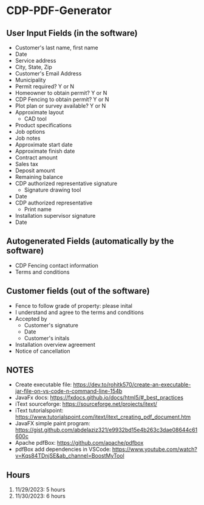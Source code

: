 # CDP-PDF-Generator

## User Input Fields (in the software)
* Customer's last name, first name
* Date
* Service address
* City, State, Zip
* Customer's Email Address
* Municipality
* Permit required? Y or N
* Homeowner to obtain permit? Y or N
* CDP Fencing to obtain permit? Y or N
* Plot plan or survey available? Y or N
* Approximate layout
  * CAD tool
* Product specifications
* Job options
* Job notes
* Approximate start date
* Approximate finish date
* Contract amount
* Sales tax
* Deposit amount
* Remaining balance
* CDP authorized representative signature
  * Signature drawing tool
* Date
* CDP authorized representative
  * Print name
* Installation supervisor signature 
* Date

## Autogenerated Fields (automatically by the software)
* CDP Fencing contact information
* Terms and conditions

## Customer fields (out of the software)
* Fence to follow grade of property: please inital
* I understand and agree to the terms and conditions
* Accepted by
  * Customer's signature
  * Date
  * Customer's initals
* Installation overview agreement
* Notice of cancellation

## NOTES
* Create executable file: https://dev.to/rohitk570/create-an-executable-jar-file-on-vs-code-n-command-line-154b
* JavaFx docs: https://fxdocs.github.io/docs/html5/#_best_practices
* iText sourceforge: https://sourceforge.net/projects/itext/
* iText tutorialspoint: https://www.tutorialspoint.com/itext/itext_creating_pdf_document.htm
* JavaFX simple paint program: https://gist.github.com/abdelaziz321/e9932bd15e4b263c3dae08644c61600c
* Apache pdfBox: https://github.com/apache/pdfbox
* pdfBox add dependencies in VSCode: https://www.youtube.com/watch?v=Kqs84TDnjSE&ab_channel=BoostMyTool


## Hours
1. 11/29/2023: 5 hours
2. 11/30/2023: 6 hours